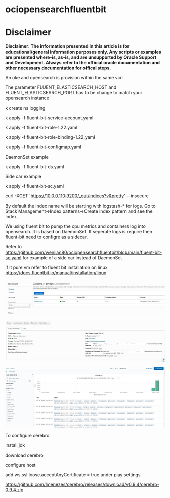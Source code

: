 # ociopensearchfluentbit

# Disclaimer
**Disclaimer: The information presented in this article is for educational/general information purposes only. Any scripts or examples are presented where-is, as-is, and are unsupported by Oracle Support and Development. Always refer to the official oracle documentation and other necessary documentation for offical steps.**

An oke and opensearch is provision within the same vcn


The parameter FLUENT_ELASTICSEARCH_HOST and FLUENT_ELASTICSEARCH_PORT has to be change to match your opensearch instance


k create ns logging

k apply -f fluent-bit-service-account.yaml

k apply -f fluent-bit-role-1.22.yaml

k apply -f fluent-bit-role-binding-1.22.yaml

k apply -f fluent-bit-configmap.yaml

DaemonSet example

k apply -f fluent-bit-ds.yaml

Side car example

k apply -f fluent-bit-sc.yaml

curl -XGET 'https://10.0.0.110:9200/_cat/indices?v&pretty' --insecure

By default the index name will be starting with logstash-* for logs. Go to Stack Management->Index patterns->Create index pattern and see the index.

We using fluent bit to pump the cpu metrics and containers log into opensearch. It is based on DaemonSet. If seperate logs is require then  fluent-bit need to configre as a sidecar.

Refer to https://github.com/wenjian80/ociopensearchfluentbit/blob/main/fluent-bit-sc.yaml for example of a side car instead of DaemonSet

if it pure vm refer to fluent bit installation on linux https://docs.fluentbit.io/manual/installation/linux

![enter image description here](https://github.com/wenjian80/ociopensearchfluentbit/blob/main/opnesearch1.JPG)

![enter image description here](https://github.com/wenjian80/ociopensearchfluentbit/blob/main/opensearch2.JPG)

![enter image description here](https://github.com/wenjian80/ociopensearchfluentbit/blob/main/opensearchui.JPG)

To configure cerebro

install jdk

download cerebro

configure host

add ws.ssl.loose.acceptAnyCertificate = true under play settings

https://github.com/lmenezes/cerebro/releases/download/v0.9.4/cerebro-0.9.4.zip
